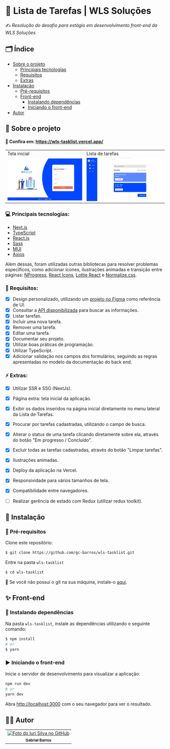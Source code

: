 # 📝 Lista de Tarefas | WLS Soluções 

✍ <em>Resolução do desafio para estágio em desenvolvimento front-end da WLS Soluções</em>

## 🗂 Índice

* [Sobre o projeto](#book-sobre-o-projeto)
  * [Principais tecnologias](#computer-principais-tecnologias)
  * [Requisitos](#dart-requisitos)
  * [Extras](#zap-extras)
* [Instalação](#bricks-instalação)
  * [Pré-requisitos](#construction-pré-requisitos)
  * [Front-end](#sparkles-front-end)
    * [Instalando dependências](#construction-instalando-dependências)
    * [Iniciando o front-end](#arrow_forward-iniciando-o-front-end)
* [Autor](#man_technologist-autor)

## :book: Sobre o projeto

#### 🔗 Confira em: https://wls-tasklist.vercel.app/

<table>
  <tr>
    <td>Tela inicial</td>
    <td>Lista de tarefas</td>
  </tr>
  <tr>
    <td>
      <a href="https://wls-tasklist.vercel.app/" target="_blank">
        <img width="500" alt="Tela inicial" src="https://raw.githubusercontent.com/gc-barros/tasklist/main/public/assets/img/tasklist-home.jpg">
      </a>
    </td>
    <td>
      <a href="https://wls-tasklist.vercel.app/" target="_blank">
        <img width="500" alt="Lista de tarefas" src="https://raw.githubusercontent.com/gc-barros/tasklist/main/public/assets/img/tasklist.jpg">
      </a>
    </td>
  </tr>
 </table>

### :computer: Principais tecnologias:

* [Next.js](https://nextjs.org/)
* [TypeScript](https://www.typescriptlang.org)
* [React.js](https://reactjs.org/docs/getting-started.html)
* [Sass](https://sass-lang.com/)
* [MUI](https://mui.com/pt/)
* [Axios](https://axios-http.com/ptbr/)

Além dessas, foram utilizadas outras bibliotecas para resolver problemas específicos, como adicionar ícones, ilustrações animadas e transição entre páginas: [NProgress](https://ricostacruz.com/nprogress/), [React Icons](https://react-icons.github.io/react-icons/), [Lottie React](https://www.npmjs.com/package/lottie-react) e [Normalize.css](https://necolas.github.io/normalize.css/).

### :dart: Requisitos:

- [x] Design personalizado, utilizando um [projeto no Figma](https://www.figma.com/file/HaV0NHg9rl6V63ejYBfEic/Cineperfil?node-id=0%3A1) como referência de UI.
- [x] Consultar a [API disponibilizada](https://chronos.compraqui.app/swagger/index.html) para buscar as informações.
- [x] Listar tarefas.
- [x] Incluir uma nova tarefa.
- [x] Remover uma tarefa.
- [x] Editar uma tarefa.
- [x] Documentar seu projeto.
- [x] Utilizar boas práticas de programação.
- [x] Utilizar TypeScript.
- [x] Adicionar validação nos campos dos formulários, seguindo as regras
apresentadas no modelo da documentação do back end.

### :zap: Extras:

- [x] Utilizar SSR e SSG (NextJs).
- [x] Página extra: tela inicial da aplicação.
- [x] Exibir os dados inseridos na página inicial diretamente no menu lateral da Lista de Tarefas.
- [x] Procurar por tarefas cadastradas, utilizando o campo de busca. 
- [x] Alterar o status de uma tarefa clicando diretamente sobre ela, através do botão "Em progresso / Concluído". 
- [x] Excluir todas as tarefas cadastradas, através do botão "Limpar tarefas".
- [x] Ilustrações animadas. 
- [x] Deploy da aplicação na Vercel. 
- [x] Responsividade para vários tamanhos de tela.
- [x] Compatibilidade entre navegadores. 
- [ ] Realizar gerência de estado com Redux (utilizar redux toolkit).


## :bricks: Instalação

### :construction: Pré-requisitos

Clone este repositório:
```bash
$ git clone https://github.com/gc-barros/wls-tasklist.git
```

Entre na pasta `wls-tasklist`
```bash
$ cd wls-tasklist
```

🚨 Se você não possui o git na sua máquina, instale-o [aqui](https://git-scm.com/downloads).

## :sparkles: Front-end

### :construction: Instalando dependências

Na pasta `wls-tasklist`, instale as dependências utilizando o seguinte comando:

```bash
$ npm install
# or
$ yarn
```

### :arrow_forward: Iniciando o front-end

Inicie o servidor de desenvolvimento para visualizar a aplicação:

```bash
npm run dev
# or
yarn dev
```

Abra [http://localhost:3000](http://localhost:3000) com o seu navegador para ver o resultado.

## :man_technologist: Autor

<table>
  <tr>
    <td align="center">
      <a href="https://www.barrosdev.com.br/" target="_blank">
        <img src="https://avatars.githubusercontent.com/u/87779356?v=4" width="100px;" alt="Foto do Iuri Silva no GitHub"/><br>
        <sub>
          <b>Gabriel Barros</b>
        </sub>
      </a>
    </td>

